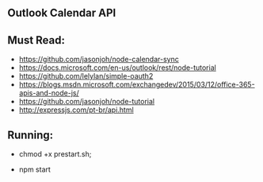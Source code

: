 ## Outlook Calendar API

## Must Read:

- https://github.com/jasonjoh/node-calendar-sync
- https://docs.microsoft.com/en-us/outlook/rest/node-tutorial
- https://github.com/lelylan/simple-oauth2
- https://blogs.msdn.microsoft.com/exchangedev/2015/03/12/office-365-apis-and-node-js/
- https://github.com/jasonjoh/node-tutorial
- http://expressjs.com/pt-br/api.html

## Running:

- chmod +x prestart.sh;

- npm start